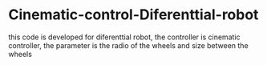 # Cinematic-control-Diferenttial-robot
this code is  developed for  diferenttial robot, the controller is cinematic controller, the parameter  is the  radio of the wheels and size between the wheels
